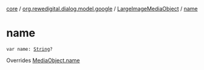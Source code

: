[core](../../index.md) / [org.rewedigital.dialog.model.google](../index.md) / [LargeImageMediaObject](index.md) / [name](./name.md)

# name

`var name: `[`String`](https://kotlinlang.org/api/latest/jvm/stdlib/kotlin/-string/index.html)`?`

Overrides [MediaObject.name](../-media-object/name.md)

